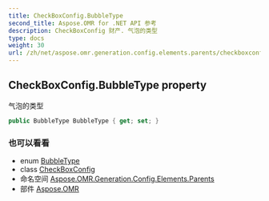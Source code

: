 ```yaml
---
title: CheckBoxConfig.BubbleType
second_title: Aspose.OMR for .NET API 参考
description: CheckBoxConfig 财产. 气泡的类型
type: docs
weight: 30
url: /zh/net/aspose.omr.generation.config.elements.parents/checkboxconfig/bubbletype/
---
```

## CheckBoxConfig.BubbleType property

气泡的类型

```csharp
public BubbleType BubbleType { get; set; }
```

### 也可以看看

* enum [BubbleType](../../../aspose.omr.generation.config.enums/bubbletype/)
* class [CheckBoxConfig](../)
* 命名空间 [Aspose.OMR.Generation.Config.Elements.Parents](../../checkboxconfig/)
* 部件 [Aspose.OMR](../../../)


